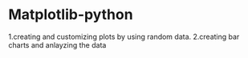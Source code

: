 # Matplotlib-python
 1.creating and customizing plots by using random data.
 2.creating bar charts and anlayzing the data 
